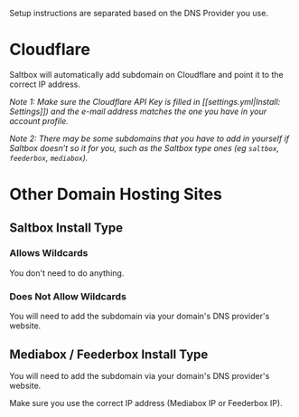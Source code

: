 Setup instructions are separated based on the DNS Provider you use. 


# Cloudflare

Saltbox will automatically add subdomain on Cloudflare and point it to the correct IP address. 

_Note 1: Make sure the Cloudflare API Key is filled in [[settings.yml|Install: Settings]]) and the e-mail address matches the one you have in your account profile._ 

_Note 2: There may be some subdomains that you have to add in yourself if Saltbox doesn’t so it for you, such as the Saltbox type ones (eg `saltbox`, `feederbox`, `mediabox`)._ 

# Other Domain Hosting Sites

## Saltbox Install Type

### Allows Wildcards

You don't need to do anything.

### Does Not Allow Wildcards

You will need to add the subdomain via your domain's DNS provider's website.

## Mediabox / Feederbox Install Type

You will need to add the subdomain via your domain's DNS provider's website.

Make sure you use the correct IP address (Mediabox IP or Feederbox IP).
